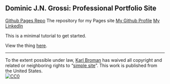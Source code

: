 ## Dominic J.N. Grossi: Professional Portfolio Site

[Github Pages Repo](https://github.com/Dominicgrossi/Dominicgrossi.github.io) The repository for my Pages site
[My Github Profile](https://github.com/Dominicgrossi)
[My LinkedIn](https://www.linkedin.com/in/dominic-grossi-08b055135/)



This is a minimal tutorial to get started.

View the thing [here](https://kbroman.org/simple_site).

---

To the extent possible under law,
[Karl Broman](https://github.com/kbroman)
has waived all copyright and related or neighboring rights to
&ldquo;[simple site](https://github.com/kbroman/simple_site)&rdquo;.
This work is published from the United States.
<br/>
[![CC0](https://i.creativecommons.org/p/zero/1.0/88x31.png)](https://creativecommons.org/publicdomain/zero/1.0/)
